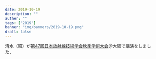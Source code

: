 ```yaml
---
date: 2019-10-19
description: ""
auther: ""
tags: ["2019"]
banner: "img/banners/2019-10-19.png"
draft: false
---
```

清水（昭）が[第47回日本放射線技術学会秋季学術大会](https://www.jsrt.or.jp/gmeeting/shuki47/)＠大阪で講演をしました．

<!--more-->
